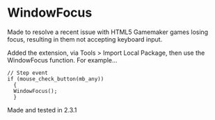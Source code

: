 # WindowFocus
Made to resolve a recent issue with HTML5 Gamemaker games losing focus, resulting in them not accepting keyboard input.

Added the extension, via Tools > Import Local Package, then use the WindowFocus function. For example...

```
// Step event
if (mouse_check_button(mb_any))	
  {
  WindowFocus();	
  }
```

Made and tested in 2.3.1
